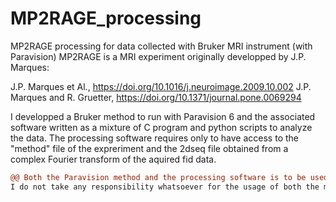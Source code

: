 # MP2RAGE_processing
MP2RAGE processing for data collected with Bruker MRI instrument (with Paravision)
MP2RAGE is a MRI experiment originally developped by J.P. Marques:

J.P. Marques et Al., https://doi.org/10.1016/j.neuroimage.2009.10.002
J.P. Marques and R. Gruetter,  https://doi.org/10.1371/journal.pone.0069294

I developped a Bruker method to run with Paravision 6 and the associated software
written as a mixture of C program and python scripts to analyze the data. The processing
software requires only to have access to the "method" file of the expreriment and the
2dseq file obtained from a complex Fourier transform of the aquired fid data.

```diff
@@ Both the Paravision method and the processing software is to be used at the user own risk. 
I do not take any responsibility whatsoever for the usage of both the method and the processing software.@@
```
